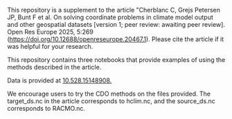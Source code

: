 This repository is a supplement to the article "Cherblanc C, Grejs Petersen JP, Bunt F et al. On solving coordinate problems in climate model output and other geospatial datasets [version 1; peer review: awaiting peer review]. Open Res Europe 2025, 5:269 (https://doi.org/10.12688/openreseurope.20467.1). Please cite the article if it was helpful for your research.

This repository contains three notebooks that provide examples of using the methods described in the article.

Data is provided at [10.528.15148908.](https://zenodo.org/records/15148909)

We encourage users to try the CDO methods on the files provided. The target_ds.nc in the article corresponds to hclim.nc, and the source_ds.nc corresponds to RACMO.nc.
